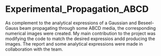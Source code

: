 # Experimental_Propagation_ABCD
As complement to the analytical expressions of a Gaussian and Beseel-Gauss beam propagating through some ABCD media, the corresponding numerical images were created. 
My main contribution to the project was modifying the code to match the desired expressios andd producing the images.
The report and some analytical expressions were made in collaboration with the team. 
